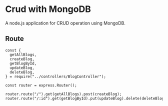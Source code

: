 # Crud with MongoDB
A node.js application for CRUD operation using MongoDB. 

## Route

```
const {
  getAllBlogs,
  createBlog,
  getBlogById,
  updateBlog,
  deleteBlog,
} = require("../controllers/BlogController");
 
const router = express.Router();
 
router.route("/").get(getAllBlogs).post(createBlog);
router.route("/:id").get(getBlogById).put(updateBlog).delete(deleteBlog);
```
